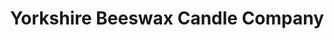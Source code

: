 ---
title: "Yorkshire Beeswax Candle Company"
url: /knaresborough/yorkshire-beeswax-candle-company/
shop: candles
---